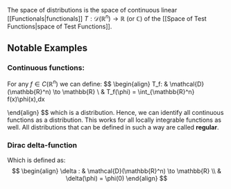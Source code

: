 The space of distributions is the space of continuous linear [[Functionals|functionals]] $T: \mathcal{D}(\mathbb{R}^n)\to \mathbb{R\text{ (or } \mathbb{C}\text{)}}$ of the [[Space of Test Functions|space of Test Functions]].

## Notable Examples
### Continuous functions:

For any $f\in C(\mathbb{R}^n)$ we can define:
$$
\begin{align}
T_f:  & \mathcal{D}(\mathbb{R}^n) \to \mathbb{R} \\
 & T_f(\phi) = \int_{\mathbb{R}^n} f(x)\phi(x)\,dx

\end{align}
$$
which is a distribution. Hence, we can identify all continuous functions as a distribution. This works for all locally integrable functions as well. All distributions that can be defined in such a way are called __regular__.

### Dirac delta-function

Which is defined as:
$$
\begin{align}
\delta :  & \mathcal{D}(\mathbb{R}^n) \to \mathbb{R} \\
 & \delta(\phi) = \phi(0)
\end{align}
$$